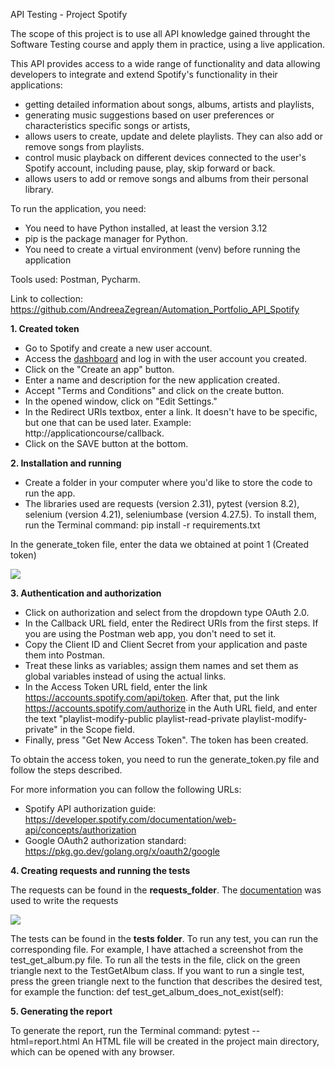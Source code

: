 API Testing - Project Spotify

The scope of this project is to use all API knowledge gained throught the Software Testing course and apply them in practice, using a live application.

This API provides access to a wide range of functionality and data allowing developers to integrate and extend Spotify's functionality in their applications: 
- getting detailed information about songs, albums, artists and playlists, 
- generating music suggestions based on user preferences or characteristics specific songs or artists, 
- allows users to create, update and delete playlists. They can also add or remove songs from playlists.
- control music playback on different devices connected to the user's Spotify account, including pause, play, skip forward or back.
- allows users to add or remove songs and albums from their personal library.

To run the application, you need:
- You need to have Python installed, at least the version 3.12
- pip is the package manager for Python.
- You need to create a virtual environment (venv) before running the application

Tools used: Postman, Pycharm.

Link to collection: https://github.com/AndreeaZegrean/Automation_Portfolio_API_Spotify

**1. Created token**

- Go to Spotify and create a new user account.
- Access the [dashboard](https://developer.spotify.com/dashboard) and log in with the user account you created.
- Click on the "Create an app" button.
- Enter a name and description for the new application created.
- Accept "Terms and Conditions" and click on the create button.
- In the opened window, click on "Edit Settings."
- In the Redirect URIs textbox, enter a link. It doesn't have to be specific, but one that can be used later. Example: http://applicationcourse/callback.
- Click on the SAVE button at the bottom.

**2. Installation and running**

- Create a folder in your computer where you'd like to store the code to run the app.
- The libraries used are requests (version 2.31), pytest (version 8.2), selenium (version 4.21), seleniumbase (version 4.27.5). To install them, run the Terminal command:
pip install -r requirements.txt

In the generate_token file, enter the data we obtained at point 1 (Created token)

<img src="C:\Users\deea2\PycharmProjects\pythonProject\pythonProject\Examen_Final_Spotify\assets\4.png"/>

**3. Authentication and authorization**

- Click on authorization and select from the dropdown type OAuth 2.0.
- In the Callback URL field, enter the Redirect URIs from the first steps. If you are using the Postman web app, you don't need to set it.
- Copy the Client ID and Client Secret from your application and paste them into Postman.
- Treat these links as variables; assign them names and set them as global variables instead of using the actual links.
- In the Access Token URL field, enter the link https://accounts.spotify.com/api/token. After that, put the link https://accounts.spotify.com/authorize in the Auth URL field, and enter the text "playlist-modify-public playlist-read-private playlist-modify-private" in the Scope field.
- Finally, press "Get New Access Token". The token has been created.

To obtain the access token, you need to run the generate_token.py file and follow the steps described.

For more information you can follow the following URLs:
- Spotify API authorization guide: https://developer.spotify.com/documentation/web-api/concepts/authorization
- Google OAuth2 authorization standard: https://pkg.go.dev/golang.org/x/oauth2/google

**4. Creating requests and running the tests**

The requests can be found in the **requests_folder**. The [documentation](https://developer.spotify.com/documentation/web-api/reference/get-an-album) was used to write the requests

<img src="C:\Users\deea2\PycharmProjects\pythonProject\pythonProject\Examen_Final_Spotify\assets\3.png"/>

The tests can be found in the **tests folder**. To run any test, you can run the corresponding file.
For example, I have attached a screenshot from the test_get_album.py file. To run all the tests in the file, click on the green triangle next to the TestGetAlbum class.
If you want to run a single test, press the green triangle next to the function that describes the desired test, for example the function: def test_get_album_does_not_exist(self):

[](<img src="C:\Users\deea2\PycharmProjects\pythonProject\pythonProject\Examen_Final_Spotify\assets\2.png"/>)

**5. Generating the report**

To generate the report, run the Terminal command: pytest --html=report.html
An HTML file will be created in the project main directory, which can be opened with any browser.
